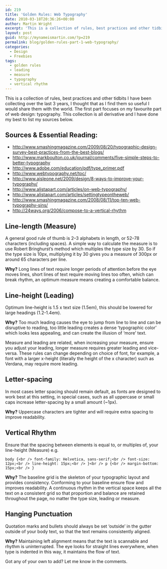 ```yaml
---
id: 219
title: 'Golden Rules: Web Typography'
date: 2010-03-18T20:36:26+00:00
author: Martin Wright
excerpt: 'This is a collection of rules, best practices and other tidbits I have been collecting over the last 3 years, I thought that as I find them so useful I would share them with the world. The first part focuses on my favourite part of web design: typography.'
layout: post
guid: http://mynameismartin.com/?p=219
permalink: blog/golden-rules-part-1-web-typography/
categories:
  - Design
  - Freebies
tags:
  - golden rules
  - leading
  - measure
  - typography
  - vertical rhythm
---
```

This is a collection of rules, best practices and other tidbits I have been collecting over the last 3 years, I thought that as I find them so useful I would share them with the world. The first part focuses on my favourite part of web design: typography. This collection is all derivative and I have done my best to list my sources below. 

## Sources & Essential Reading:

  *  <http://www.smashingmagazine.com/2009/08/20/typographic-design-survey-best-practices-from-the-best-blogs/>
  *  <http://www.markboulton.co.uk/journal/comments/five-simple-steps-to-better-typography>
  *  <http://www.adobe.com/education/pdf/type_primer.pdf>
  *  <http://www.webtypography.net/toc/>
  *  <http://www.aisleone.net/2009/design/8-ways-to-improve-your-typography/>
  *  <http://www.alistapart.com/articles/on-web-typography/>
  *  <http://www.alistapart.com/articles/settingtypeontheweb/>
  *  <http://www.smashingmagazine.com/2008/08/11/top-ten-web-typography-sins/>
  *  <http://24ways.org/2006/compose-to-a-vertical-rhythm> 

## Line-length (Measure)

A general good rule of thumb is 2–3 alphabets in length, or 52–78 characters (including spaces). A simple way to calculate the measure is to use Robert Bringhurst’s method which multiples the type size by 30. So if the type size is 10px, multiplying it by 30 gives you a measure of 300px or around 65 characters per line.

**Why?** Long lines of text require longer periods of attention before the eye moves lines, short lines of text require moving lines too often, which can break rhythm, an optimum measure means creating a comfortable balance.

## Line-height (Leading)

Optimum line-height is 1.5 x text size (1.5em), this should be lowered for large headings (1.2-1.4em).

**Why?** Too much leading causes the eye to jump from line to line and can be disruptive to reading, too little leading creates a dense &#8216;typographic color&#8217; which looks less appealing, and can create the illusion of &#8216;more&#8217; text.

Measure and leading are related, when increasing your measure, ensure you adjust your leading, longer measure requires greater leading and vice-versa. These rules can change depending on choice of font, for example, a font with a larger x-height (literally the height of the x character) such as Verdana, may require more leading. 

## Letter-spacing

In most cases letter spacing should remain default, as fonts are designed to work best at this setting, in special cases, such as all uppercase or small caps increase letter-spacing by a small amount (~1px).

**Why?** Uppercase characters are tighter and will require extra spacing to improve readability.

## Vertical Rhythm

Ensure that the spacing between elements is equal to, or multiples of, your line-height (Measure) e.g.

`body {<br />
font-family: Helvetica, sans-serif;<br />
font-size: 12px;<br />
line-height: 15px;<br />
}<br />
p {<br />
margin-bottom: 15px;<br />
}`

**Why?** The baseline grid is the skeleton of your typographic layout and provides consistency. Conforming to your baseline ensure flow and improves readability. A continuous rhythm in the vertical space keeps all the text on a consistent grid so that proportion and balance are retained throughout the page, no matter the type size, leading or measure.

## Hanging Punctuation

Quotation marks and bullets should always be set &#8216;outside&#8217; in the gutter outside of your body text, so that the text remains consistently aligned.

**Why?** Maintaining left alignment means that the text is scannable and rhythm is uninterrupted. The eye looks for straight lines everywhere, when type is indented in this way, it maintains the flow of text.

Got any of your own to add? Let me know in the comments.